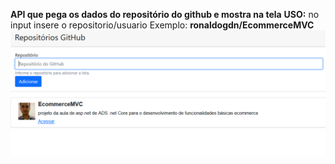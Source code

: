 **API que pega os dados do repositório do github e mostra na tela**
**USO:**
no input insere o repositorio/usuario
Exemplo:
**ronaldogdn/EcommerceMVC**
![Screenshot](Screenshot.png)

